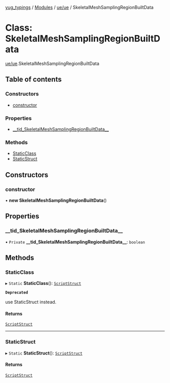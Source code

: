 [yug_typings](../README.md) / [Modules](../modules.md) / [ue/ue](../modules/ue_ue.md) / SkeletalMeshSamplingRegionBuiltData

# Class: SkeletalMeshSamplingRegionBuiltData

[ue/ue](../modules/ue_ue.md).SkeletalMeshSamplingRegionBuiltData

## Table of contents

### Constructors

- [constructor](ue_ue.SkeletalMeshSamplingRegionBuiltData.md#constructor)

### Properties

- [\_\_tid\_SkeletalMeshSamplingRegionBuiltData\_\_](ue_ue.SkeletalMeshSamplingRegionBuiltData.md#__tid_skeletalmeshsamplingregionbuiltdata__)

### Methods

- [StaticClass](ue_ue.SkeletalMeshSamplingRegionBuiltData.md#staticclass)
- [StaticStruct](ue_ue.SkeletalMeshSamplingRegionBuiltData.md#staticstruct)

## Constructors

### constructor

• **new SkeletalMeshSamplingRegionBuiltData**()

## Properties

### \_\_tid\_SkeletalMeshSamplingRegionBuiltData\_\_

• `Private` **\_\_tid\_SkeletalMeshSamplingRegionBuiltData\_\_**: `boolean`

## Methods

### StaticClass

▸ `Static` **StaticClass**(): [`ScriptStruct`](ue_ue.ScriptStruct.md)

**`Deprecated`**

use StaticStruct instead.

#### Returns

[`ScriptStruct`](ue_ue.ScriptStruct.md)

___

### StaticStruct

▸ `Static` **StaticStruct**(): [`ScriptStruct`](ue_ue.ScriptStruct.md)

#### Returns

[`ScriptStruct`](ue_ue.ScriptStruct.md)
